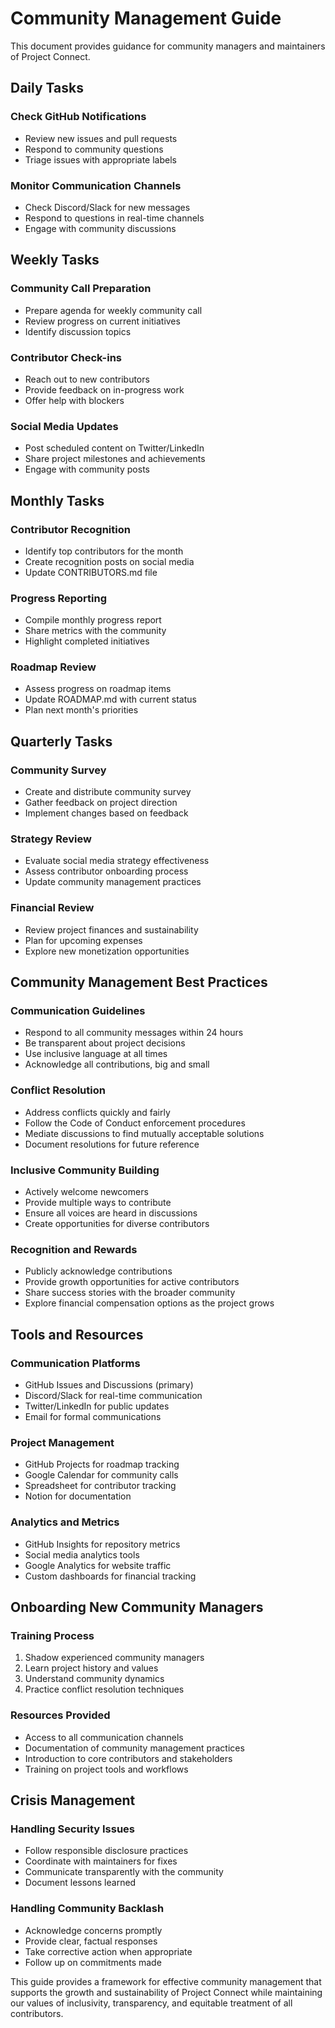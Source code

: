# Community Management Guide

This document provides guidance for community managers and maintainers of Project Connect.

## Daily Tasks

### Check GitHub Notifications
- Review new issues and pull requests
- Respond to community questions
- Triage issues with appropriate labels

### Monitor Communication Channels
- Check Discord/Slack for new messages
- Respond to questions in real-time channels
- Engage with community discussions

## Weekly Tasks

### Community Call Preparation
- Prepare agenda for weekly community call
- Review progress on current initiatives
- Identify discussion topics

### Contributor Check-ins
- Reach out to new contributors
- Provide feedback on in-progress work
- Offer help with blockers

### Social Media Updates
- Post scheduled content on Twitter/LinkedIn
- Share project milestones and achievements
- Engage with community posts

## Monthly Tasks

### Contributor Recognition
- Identify top contributors for the month
- Create recognition posts on social media
- Update CONTRIBUTORS.md file

### Progress Reporting
- Compile monthly progress report
- Share metrics with the community
- Highlight completed initiatives

### Roadmap Review
- Assess progress on roadmap items
- Update ROADMAP.md with current status
- Plan next month's priorities

## Quarterly Tasks

### Community Survey
- Create and distribute community survey
- Gather feedback on project direction
- Implement changes based on feedback

### Strategy Review
- Evaluate social media strategy effectiveness
- Assess contributor onboarding process
- Update community management practices

### Financial Review
- Review project finances and sustainability
- Plan for upcoming expenses
- Explore new monetization opportunities

## Community Management Best Practices

### Communication Guidelines
- Respond to all community messages within 24 hours
- Be transparent about project decisions
- Use inclusive language at all times
- Acknowledge all contributions, big and small

### Conflict Resolution
- Address conflicts quickly and fairly
- Follow the Code of Conduct enforcement procedures
- Mediate discussions to find mutually acceptable solutions
- Document resolutions for future reference

### Inclusive Community Building
- Actively welcome newcomers
- Provide multiple ways to contribute
- Ensure all voices are heard in discussions
- Create opportunities for diverse contributors

### Recognition and Rewards
- Publicly acknowledge contributions
- Provide growth opportunities for active contributors
- Share success stories with the broader community
- Explore financial compensation options as the project grows

## Tools and Resources

### Communication Platforms
- GitHub Issues and Discussions (primary)
- Discord/Slack for real-time communication
- Twitter/LinkedIn for public updates
- Email for formal communications

### Project Management
- GitHub Projects for roadmap tracking
- Google Calendar for community calls
- Spreadsheet for contributor tracking
- Notion for documentation

### Analytics and Metrics
- GitHub Insights for repository metrics
- Social media analytics tools
- Google Analytics for website traffic
- Custom dashboards for financial tracking

## Onboarding New Community Managers

### Training Process
1. Shadow experienced community managers
2. Learn project history and values
3. Understand community dynamics
4. Practice conflict resolution techniques

### Resources Provided
- Access to all communication channels
- Documentation of community management practices
- Introduction to core contributors and stakeholders
- Training on project tools and workflows

## Crisis Management

### Handling Security Issues
- Follow responsible disclosure practices
- Coordinate with maintainers for fixes
- Communicate transparently with the community
- Document lessons learned

### Handling Community Backlash
- Acknowledge concerns promptly
- Provide clear, factual responses
- Take corrective action when appropriate
- Follow up on commitments made

This guide provides a framework for effective community management that supports the growth and sustainability of Project Connect while maintaining our values of inclusivity, transparency, and equitable treatment of all contributors.